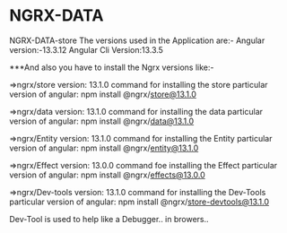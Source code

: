 # NGRX-DATA
NGRX-DATA-store
The versions used in the Application are:-
Angular version:-13.3.12
Angular Cli Version:13.3.5


***And also you have to install the Ngrx versions like:-

=>ngrx/store version: 13.1.0
command for installing the store particular version of angular:
npm install @ngrx/store@13.1.0

=>ngrx/data version: 13.1.0
command for installing the data particular version of angular:
npm install @ngrx/data@13.1.0

=>ngrx/Entity version: 13.1.0
command for installing the Entity particular version of angular:
npm install @ngrx/entity@13.1.0

=>ngrx/Effect version: 13.0.0
command foe installing the Effect particular version of angular:
npm install @ngrx/effects@13.0.0

=>ngrx/Dev-tools version: 13.1.0
command for installing the Dev-Tools particular version of angular:
npm install @ngrx/store-devtools@13.1.0

Dev-Tool is used to help like a Debugger.. in browers..
